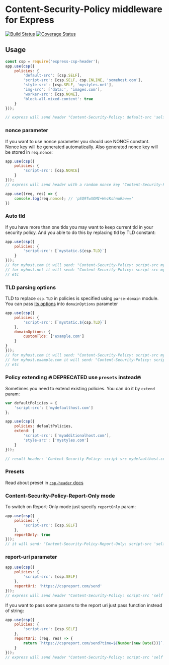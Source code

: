 # Content-Security-Policy middleware for Express
[![Build Status](https://travis-ci.org/frux/express-csp-header.svg?branch=master)](https://travis-ci.org/frux/express-csp-header)
[![Coverage Status](https://coveralls.io/repos/github/frux/express-csp-header/badge.svg?branch=master)](https://coveralls.io/github/frux/express-csp-header?branch=master)

## Usage

```js
const csp = require('express-csp-header');
app.use(csp({
    policies: {
        'default-src': [csp.SELF],
        'script-src': [csp.SELF, csp.INLINE, 'somehost.com'],
        'style-src': [csp.SELF, 'mystyles.net'],
        'img-src': ['data:', 'images.com'],
        'worker-src': [csp.NONE],
        'block-all-mixed-content': true
    }
}));

// express will send header "Content-Security-Policy: default-src 'self'; script-src 'self' 'unsafe-inline' somehost.com; style-src 'self' mystyles.net; img-src data: images.com; workers-src 'none'; block-all-mixed-content; report-uri https://cspreport.com/send;'
```

### nonce parameter

If you want to use nonce parameter you should use NONCE constant. Nonce key will be generated automatically. Also generated nonce key will be stored in ``req.nonce``:

```js
app.use(csp({
    policies: {
        'script-src': [csp.NONCE]
    }
}));
// express will send header with a random nonce key "Content-Security-Policy: script-src 'nonce-pSQ9TwXOMI+HezKshnuRaw==';"

app.use((req, res) => {
    console.log(req.nonce); // 'pSQ9TwXOMI+HezKshnuRaw=='
})
```

### Auto tld

If you have more than one tlds you may want to keep current tld in your security policy. And you able to do this by replacing tld by TLD constant:

```js
app.use(csp({
    policies: {
        'script-src': [`mystatic.${csp.TLD}`]
    }
}));
// for myhost.com it will send: "Content-Security-Policy: script-src mystatic.com;"
// for myhost.net it will send: "Content-Security-Policy: script-src mystatic.net;"
// etc
```

### TLD parsing options

TLD to replace `csp.TLD` in policies is specified using `parse-domain` module. You can pass [its options](https://github.com/peerigon/parse-domain#parseoptions) into `domainOptions` parameter

```js
app.use(csp({
    policies: {
        'script-src': [`mystatic.${csp.TLD}`]
    },
    domainOptions: {
        customTlds: ['example.com']
    }
}
}));
// for myhost.com it will send: "Content-Security-Policy: script-src mystatic.com;"
// for myhost.example.com it will send: "Content-Security-Policy: script-src mystatic.example.com;"
// etc
```

### Policy extending 🔥 DEPRECATED use `presets` instead🔥

Sometimes you need to extend existing policies. You can do it by `extend` param:

```js
var defaultPolicies = {
    'script-src': ['mydefaulthost.com']
};

app.use(csp({
    policies: defaultPolicies,
    extend: {
        'script-src': ['myadditionalhost.com'],
        'style-src': ['mystyles.com']
    }
}));

// result header: 'Content-Security-Policy: script-src mydefaulthost.com myadditionalhost.com; style-src: mystyles.com;'
```

### Presets

Read about preset in [`csp-header` docs](https://github.com/frux/csp-header#presets)

### Content-Security-Policy-Report-Only mode

To switch on Report-Only mode just specify `reportOnly` param:

```js
app.use(csp({
    policies: {
        'script-src': [csp.SELF]
    },
    reportOnly: true
}));
// it will send: "Content-Security-Policy-Report-Only: script-src 'self';"
```

### report-uri parameter

```js
app.use(csp({
    policies: {
        'script-src': [csp.SELF]
    },
    reportUri: 'https://cspreport.com/send'
}));
// express will send header "Content-Security-Policy: script-src 'self'; report-uri https://cspreport.com/send;"
```

If you want to pass some params to the report uri just pass function instead of string:

```js
app.use(csp({
    policies: {
        'script-src': [csp.SELF]
    },
    reportUri: (req, res) => {
        return `https://cspreport.com/send?time=${Number(new Date())}`;
    }
}));
// express will send header "Content-Security-Policy: script-src 'self'; report-uri https://cspreport.com/send?time=1460467355592;"
```
